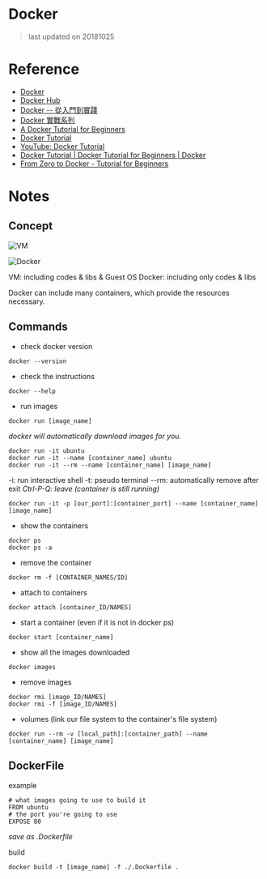 Docker
===
> last updated on 20181025
# Reference
* [Docker](https://www.docker.com/)
* [Docker Hub](https://hub.docker.com/)
* [Docker -- 從入門到實踐](https://philipzheng.gitbooks.io/docker_practice/)
* [Docker 實戰系列](https://larrylu.blog/step-by-step-dockerize-your-app-ecd8940696f4)
* [A Docker Tutorial for Beginners](https://docker-curriculum.com/)
* [Docker Tutorial](https://www.tutorialspoint.com/docker/)
* [YouTube: Docker Tutorial](https://www.youtube.com/watch?v=pGYAg7TMmp0&list=PLoYCgNOIyGAAzevEST2qm2Xbe3aeLFvLc)
* [Docker Tutorial | Docker Tutorial for Beginners | Docker](https://www.youtube.com/watch?v=VlSW-tztsvM)
* [From Zero to Docker - Tutorial for Beginners](https://www.youtube.com/watch?v=JprTjTViaEA)
# Notes
## Concept
![VM](https://blog.gtwang.org/wp-content/uploads/2017/06/virtual-machine-20170625-1.png)

![Docker](https://blog.gtwang.org/wp-content/uploads/2017/06/docker-container-20170625-1.png)

VM: including codes & libs & Guest OS
Docker: including only codes & libs

Docker can include many containers, which provide the resources necessary.
## Commands
- check docker version
``` shell
docker --version
```
- check the instructions
``` shell
docker --help
```
- run images
``` shell
docker run [image_name]
```
*docker will automatically download images for you.*
```shell
docker run -it ubuntu
docker run -it --name [container_name] ubuntu
docker run -it --rm --name [container_name] [image_name]
```
-i: run interactive shell
-t: pseudo terminal
--rm: automatically remove after exit
*Ctrl-P-Q: leave (container is still running)*
```shell
docker run -it -p [our_port]:[container_port] --name [container_name] [image_name]
```
- show the containers
```shell
docker ps
docker ps -a
```
- remove the container
```shell
docker rm -f [CONTAINER_NAMES/ID]
```

-  attach to containers
```shell
docker attach [container_ID/NAMES]
```
- start a container (even if it is not in docker ps)
```shell
docker start [container_name]
```
- show all the images downloaded
```shell
docker images
```

- remove images
```shell
docker rmi [image_ID/NAMES]
docker rmi -f [image_ID/NAMES]
```

- volumes (link our file system to the container's file system)
```shell
docker run --rm -v [local_path]:[container_path] --name [container_name] [image_name]
```

## DockerFile
example
```dockerfile=
# what images going to use to build it
FROM ubuntu
# the port you're going to use
EXPOSE 80 
```
*save as .Dockerfile*

build
```shell
docker build -t [image_name] -f ./.Dockerfile .
```